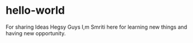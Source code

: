 # hello-world
For sharing Ideas
Hegsy Guys
I,m Smriti here for learning new things and having new opportunity.
